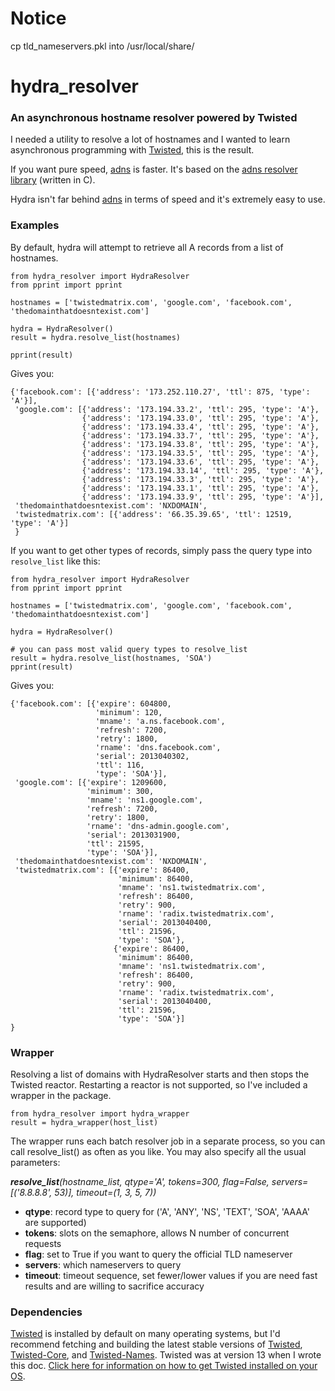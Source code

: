 # Notice
cp tld_nameservers.pkl into /usr/local/share/

# hydra_resolver


### An asynchronous hostname resolver powered by Twisted

I needed a utility to resolve a lot of hostnames and I wanted to learn asynchronous programming with [Twisted](http://twistedmatrix.com), this is the result.

If you want pure speed, [adns](https://code.google.com/p/adns-python/) is faster. It's based on the [adns resolver library](http://www.chiark.greenend.org.uk/~ian/adns/) (written in C).

Hydra isn't far behind [adns](https://code.google.com/p/adns-python/) in terms of speed and it's extremely easy to use. 

### Examples

By default, hydra will attempt to retrieve all A records from a list of hostnames. 

```
from hydra_resolver import HydraResolver
from pprint import pprint 

hostnames = ['twistedmatrix.com', 'google.com', 'facebook.com', 'thedomainthatdoesntexist.com']

hydra = HydraResolver()
result = hydra.resolve_list(hostnames)

pprint(result)
```


Gives you:

```
{'facebook.com': [{'address': '173.252.110.27', 'ttl': 875, 'type': 'A'}],
 'google.com': [{'address': '173.194.33.2', 'ttl': 295, 'type': 'A'},
                {'address': '173.194.33.0', 'ttl': 295, 'type': 'A'},
                {'address': '173.194.33.4', 'ttl': 295, 'type': 'A'},
                {'address': '173.194.33.7', 'ttl': 295, 'type': 'A'},
                {'address': '173.194.33.8', 'ttl': 295, 'type': 'A'},
                {'address': '173.194.33.5', 'ttl': 295, 'type': 'A'},
                {'address': '173.194.33.6', 'ttl': 295, 'type': 'A'},
                {'address': '173.194.33.14', 'ttl': 295, 'type': 'A'},
                {'address': '173.194.33.3', 'ttl': 295, 'type': 'A'},
                {'address': '173.194.33.1', 'ttl': 295, 'type': 'A'},
                {'address': '173.194.33.9', 'ttl': 295, 'type': 'A'}],
 'thedomainthatdoesntexist.com': 'NXDOMAIN',
 'twistedmatrix.com': [{'address': '66.35.39.65', 'ttl': 12519, 'type': 'A'}]
 }
```

If you want to get other types of records, simply pass the query type into `resolve_list` like this: 

```
from hydra_resolver import HydraResolver
from pprint import pprint 

hostnames = ['twistedmatrix.com', 'google.com', 'facebook.com', 'thedomainthatdoesntexist.com']

hydra = HydraResolver()

# you can pass most valid query types to resolve_list
result = hydra.resolve_list(hostnames, 'SOA')
pprint(result)
```


Gives you:

```
{'facebook.com': [{'expire': 604800,
                   'minimum': 120,
                   'mname': 'a.ns.facebook.com',
                   'refresh': 7200,
                   'retry': 1800,
                   'rname': 'dns.facebook.com',
                   'serial': 2013040302,
                   'ttl': 116,
                   'type': 'SOA'}],
 'google.com': [{'expire': 1209600,
                 'minimum': 300,
                 'mname': 'ns1.google.com',
                 'refresh': 7200,
                 'retry': 1800,
                 'rname': 'dns-admin.google.com',
                 'serial': 2013031900,
                 'ttl': 21595,
                 'type': 'SOA'}],
 'thedomainthatdoesntexist.com': 'NXDOMAIN',
 'twistedmatrix.com': [{'expire': 86400,
                        'minimum': 86400,
                        'mname': 'ns1.twistedmatrix.com',
                        'refresh': 86400,
                        'retry': 900,
                        'rname': 'radix.twistedmatrix.com',
                        'serial': 2013040400,
                        'ttl': 21596,
                        'type': 'SOA'},
                       {'expire': 86400,
                        'minimum': 86400,
                        'mname': 'ns1.twistedmatrix.com',
                        'refresh': 86400,
                        'retry': 900,
                        'rname': 'radix.twistedmatrix.com',
                        'serial': 2013040400,
                        'ttl': 21596,
                        'type': 'SOA'}]
}
```

### Wrapper

Resolving a list of domains with HydraResolver starts and then stops the Twisted reactor. Restarting a reactor is not supported, so I've included a wrapper in the package. 

```
from hydra_resolver import hydra_wrapper
result = hydra_wrapper(host_list)
```

The wrapper runs each batch resolver job in a separate process, so you can call resolve_list() as often as you like. You may also specify all the usual parameters:

***resolve_list**(hostname_list, qtype='A', tokens=300, flag=False, servers=[('8.8.8.8', 53)], timeout=(1, 3, 5, 7))*

* **qtype**: record type to query for ('A', 'ANY', 'NS', 'TEXT', 'SOA', 'AAAA' are supported)
* **tokens**: slots on the semaphore, allows N number of concurrent requests
* **flag**: set to True if you want to query the official TLD nameserver
* **servers**: which nameservers to query
* **timeout**: timeout sequence, set fewer/lower values if you are need fast results and are willing to sacrifice accuracy

### Dependencies

[Twisted](http://twistedmatrix.com/trac/wiki/Downloads) is installed by default on many operating systems, but I'd recommend fetching and building the latest stable versions of [Twisted](http://twistedmatrix.com/Releases/Twisted/13.0/Twisted-13.0.0.tar.bz2), [Twisted-Core](http://twistedmatrix.com/Releases/Core/13.0/TwistedCore-13.0.0.tar.bz2), and [Twisted-Names](http://twistedmatrix.com/Releases/Names/13.0/TwistedNames-13.0.0.tar.bz2). Twisted was at version 13 when I wrote this doc. [Click here for information on how to get Twisted installed on your OS](http://twistedmatrix.com/trac/wiki/Downloads).
